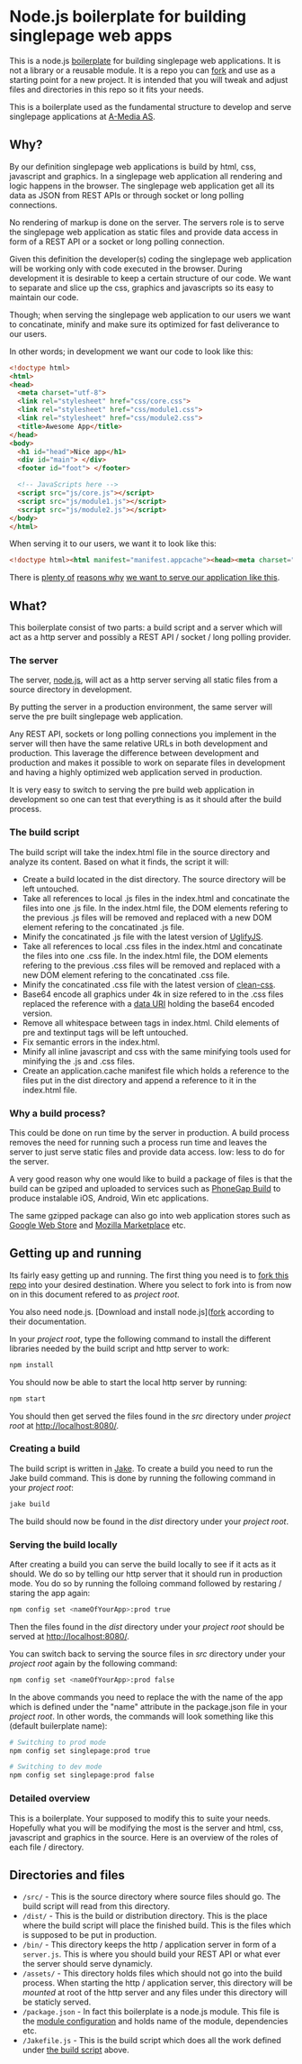 # Node.js boilerplate for building singlepage web apps

This is a node.js [boilerplate](http://en.wikipedia.org/wiki/Boilerplate_code) for building singlepage web applications. It is not a library or a reusable module. It is a repo you can [fork](https://help.github.com/articles/fork-a-repo) and use as a starting point for a new project. It is intended that you will tweak and adjust files and directories in this repo so it fits your needs.

This is a boilerplate used as the fundamental structure to develop and serve singlepage applications at [A-Media AS](http://amedia.no/?page_id=16).


## Why?

By our definition singlepage web applications is build by html, css, javascript and graphics. In a singlepage web application all rendering and logic happens in the browser. The singlepage web application get all its data as JSON from REST APIs or through socket or long polling connections.

No rendering of markup is done on the server. The servers role is to serve the singlepage web application as static files and provide data access in form of a REST API or a socket or long polling connection.

Given this definition the developer(s) coding the singlepage web application will be working only with code executed in the browser. During development it is desirable to keep a certain structure of our code. We want to separate and slice up the css, graphics and javascripts so its easy to maintain our code.

Though; when serving the singlepage web application to our users we want to concatinate, minify and make sure its optimized for fast deliverance to our users.

In other words; in development we want our code to look like this:

```html
<!doctype html>
<html>
<head>
  <meta charset="utf-8">
  <link rel="stylesheet" href="css/core.css">
  <link rel="stylesheet" href="css/module1.css">
  <link rel="stylesheet" href="css/module2.css">
  <title>Awesome App</title>
</head>
<body>
  <h1 id="head">Nice app</h1>
  <div id="main"> </div>
  <footer id="foot"> </footer>

  <!-- JavaScripts here -->
  <script src="js/core.js"></script>
  <script src="js/module1.js"></script>
  <script src="js/module2.js"></script>
</body>
</html>
```

When serving it to our users, we want it to look like this:

```html
<!doctype html><html manifest="manifest.appcache"><head><meta charset="utf-8"><title>Awesome App</title><link href="css/app.min.css" rel="stylesheet"></head><body><h1 id="head">Nice app</h1><div id="main"></div><footer id="foot"></footer><script src="js/app.min.js"></script></body></html>
```

There is [plenty of](http://developer.yahoo.com/performance/rules.html) [reasons why](https://developers.google.com/speed/docs/best-practices/rules_intro) [we want to serve our application like this](http://calendar.perfplanet.com/).


## What?

This boilerplate consist of two parts: a build script and a server which will act as a http server and possibly a REST API / socket / long polling provider.

### The server

The server, [node.js](http://nodejs.org/), will act as a http server serving all static files from a source directory in development.

By putting the server in a production environment, the same server will serve the pre built singlepage web application.

Any REST API, sockets or long polling connections you implement in the server will then have the same relative URLs in both development and production. This laverage the difference between development and production and makes it possible to work on separate files in development and having a highly optimized web application served in production.

It is very easy to switch to serving the pre build web application in development so one can test that everything is as it should after the build process.

### The build script

The build script will take the index.html file in the source directory and analyze its content. Based on what it finds, the script it will:

 - Create a build located in the dist directory. The source directory will be left untouched.
 - Take all references to local .js files in the index.html and concatinate the files into one .js file. In the index.html file, the DOM elements refering to the previous .js files will be removed and replaced with a new DOM element refering to the concatinated .js file.
 - Minify the concatinated .js file with the latest version of [UglifyJS](https://github.com/mishoo/UglifyJS2).
 - Take all references to local .css files in the index.html and concatinate the files into one .css file. In the index.html file, the DOM elements refering to the previous .css files will be removed and replaced with a new DOM element refering to the concatinated .css file.
 - Minify the concatinated .css file with the latest version of [clean-css](https://github.com/GoalSmashers/clean-css).
 - Base64 encode all graphics under 4k in size refered to in the .css files replaced the reference with a [data URI](http://en.wikipedia.org/wiki/Data_URI_scheme) holding the base64 encoded version.
 - Remove all whitespace between tags in index.html. Child elements of pre and textinput tags will be left untouched.
 - Fix semantic errors in the index.html.
 - Minify all inline javascript and css with the same minifying tools used for minifying the .js and .css files.
 - Create an application.cache manifest file which holds a reference to the files put in the dist directory and append a reference to it in the index.html file.

### Why a build process?

This could be done on run time by the server in production. A build process removes the need for running such a process run time and leaves the server to just serve static files and provide data access. Iow: less to do for the server.

A very good reason why one would like to build a package of files is that the build can be gziped and uploaded to services such as [PhoneGap Build](https://build.phonegap.com/) to produce instalable iOS, Android, Win etc applications.

The same gzipped package can also go into web application stores such as [Google Web Store](https://chrome.google.com/webstore/) and [Mozilla Marketplace](http://www.mozilla.org/en-US/apps/) etc.


## Getting up and running

Its fairly easy getting up and running. The first thing you need is to [fork this repo](https://help.github.com/articles/fork-a-repo) into your desired destination. Where you select to fork into is from now on in this document refered to as _project root_.

You also need node.js. [Download and install node.js]([fork](https://help.github.com/articles/fork-a-repo) according to their documentation.

In your _project root_, type the following command to install the different libraries needed by the build script and http server to work:

```bash
npm install
```

You should now be able to start the local http server by running:

```bash
npm start
```

You should then get served the files found in the *src* directory under _project root_ at [http://localhost:8080/](http://localhost:8080/).

### Creating a build

The build script is written in [Jake](https://github.com/mde/jake). To create a build you need to run the Jake build command. This is done by running the following command in your _project root_:

```bash
jake build
```

The build should now be found in the *dist* directory under your _project root_.

### Serving the build locally

After creating a build you can serve the build locally to see if it acts as it should. We do so by telling our http server that it should run in production mode. You do so by running the folloing command followed by restaring / staring the app again:

```bash
npm config set <nameOfYourApp>:prod true
```

Then the files found in the *dist* directory under your _project root_ should be served at [http://localhost:8080/](http://localhost:8080/).

You can switch back to serving the source files in *src* directory under your _project root_ again by the following command:

```bash
npm config set <nameOfYourApp>:prod false
```

In the above commands you need to replace the <nameOfYourApp> with the name of the app which is defined under the "name" attribute in the package.json file in your _project root_. In other words, the commands will look something like this (default builerplate name):

```bash
# Switching to prod mode
npm config set singlepage:prod true

# Switching to dev mode
npm config set singlepage:prod false
```


### Detailed overview

This is a boilerplate. Your supposed to modify this to suite your needs. Hopefully what you will be modifying the most is the server and html, css, javascript and graphics in the source. Here is an overview of the roles of each file / directory.

## Directories and files

 - ```/src/``` - This is the source directory where source files should go. The build script will read from this directory.
 - ```/dist/``` - This is the build or distribution directory. This is the place where the build script will place the finished build. This is the files which is supposed to be put in production.
 - ```/bin/``` - This directory keeps the http / application server in form of a ```server.js```. This is where you should build your REST API or what ever the server should serve dynamicly.
 - ```/assets/``` - This directory holds files which should not go into the build process. When starting the http / application server, this directory will be _mounted_ at root of the http server and any files under this directory will be staticly served.
 - ```/package.json``` - In fact this boilerplate is a node.js module. This file is the [module configuration](https://npmjs.org/doc/json.html) and holds name of the module, dependencies etc.
 - ```/Jakefile.js``` - This is the build script which does all the work defined under [the build script](#the-build-script) above.